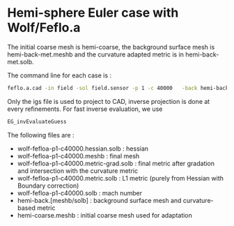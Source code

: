 


# Hemi-sphere Euler case with Wolf/Feflo.a



The initial coarse mesh is hemi-coarse, the background surface mesh is hemi-back-met.meshb and the curvature adapted metric is in hemi-back-met.solb.  


The command line for each case is : 

```sh
feflo.a.cad -in field -sol field.sensor -p 1 -c 40000   -back hemi-back-met  -hgrad 1.3 -cad hemisph-cyl.igs  
```

Only the igs file is used to project to CAD, inverse projection is done at every refinements. For fast inverse evaluation, we
use

```c
EG_invEvaluateGuess
```

The following files are : 
* wolf-fefloa-p1-c40000.hessian.solb : hessian
* wolf-fefloa-p1-c40000.meshb        : final mesh
* wolf-fefloa-p1-c40000.metric-grad.solb   : final metric after gradation and intersection with the curvature metric
* wolf-fefloa-p1-c40000.metric.solb        : L1 metric (purely from Hessian with Boundary correction)
* wolf-fefloa-p1-c40000.solb               : mach number
* hemi-back.[meshb/solb]     : background surface mesh and curvature-based metric
* hemi-coarse.meshb          : initial coarse mesh used for adaptation
